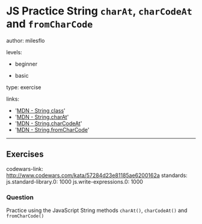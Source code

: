 # JS Practice String `charAt`, `charCodeAt` and `fromCharCode`
author: milesflo

levels:

  - beginner

  - basic

type: exercise

links:

  - '[MDN - String class](https://developer.mozilla.org/en-US/docs/Web/JavaScript/Reference/Global_Objects/String)'
  - '[MDN - String.charAt](https://developer.mozilla.org/en-US/docs/Web/JavaScript/Reference/Global_Objects/String/charAt)'
  - '[MDN - String.charCodeAt](https://developer.mozilla.org/en-US/docs/Web/JavaScript/Reference/Global_Objects/String/charCodeAt)'
  - '[MDN - String.fromCharCode](https://developer.mozilla.org/en-US/docs/Web/JavaScript/Reference/Global_Objects/String/fromCharCode)'

---
## Exercises
codewars-link: http://www.codewars.com/kata/57284d23e81185ae6200162a
standards:
  js.standard-library.0: 1000
  js.write-expressions.0: 1000
### Question
Practice using the JavaScript String methods `charAt()`, `charCodeAt()` and `fromCharCode()`
